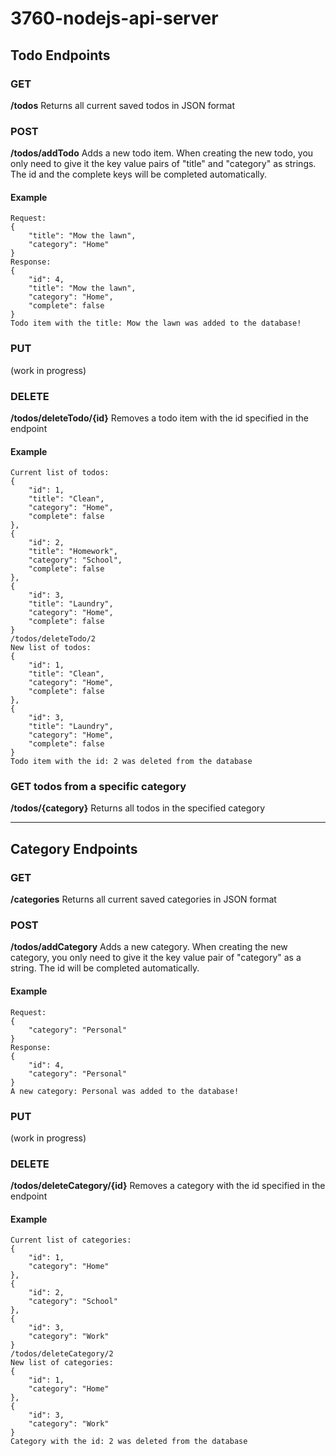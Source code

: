 # 3760-nodejs-api-server

## Todo Endpoints

### GET
**/todos**
Returns all current saved todos in JSON format

### POST
**/todos/addTodo**
Adds a new todo item. When creating the new todo, you only need to give it the key value pairs of "title" and "category" as strings. The id and the complete keys will be completed automatically.
#### Example
```
Request:
{
    "title": "Mow the lawn",
    "category": "Home"
}
Response:
{
    "id": 4,
    "title": "Mow the lawn",
    "category": "Home",
    "complete": false
}
Todo item with the title: Mow the lawn was added to the database!
```

### PUT
(work in progress)

### DELETE
**/todos/deleteTodo/{id}**
Removes a todo item with the id specified in the endpoint
#### Example
```
Current list of todos:
{
    "id": 1,
    "title": "Clean",
    "category": "Home",
    "complete": false
},
{
    "id": 2,
    "title": "Homework",
    "category": "School",
    "complete": false
},
{
    "id": 3,
    "title": "Laundry",
    "category": "Home",
    "complete": false
}
/todos/deleteTodo/2
New list of todos:
{
    "id": 1,
    "title": "Clean",
    "category": "Home",
    "complete": false
},
{
    "id": 3,
    "title": "Laundry",
    "category": "Home",
    "complete": false
}
Todo item with the id: 2 was deleted from the database
```

### GET todos from a specific category
**/todos/{category}**
Returns all todos in the specified category

---

## Category Endpoints

### GET
**/categories**
Returns all current saved categories in JSON format

### POST
**/todos/addCategory**
Adds a new category. When creating the new category, you only need to give it the key value pair of "category" as a string. The id will be completed automatically.
#### Example
```
Request:
{
    "category": "Personal"
}
Response:
{
    "id": 4,
    "category": "Personal"
}
A new category: Personal was added to the database!
```

### PUT
(work in progress)

### DELETE
**/todos/deleteCategory/{id}**
Removes a category with the id specified in the endpoint
#### Example
```
Current list of categories:
{
    "id": 1,
    "category": "Home"
},
{
    "id": 2,
    "category": "School"
},
{
    "id": 3,
    "category": "Work"
}
/todos/deleteCategory/2
New list of categories:
{
    "id": 1,
    "category": "Home"
},
{
    "id": 3,
    "category": "Work"
}
Category with the id: 2 was deleted from the database
```